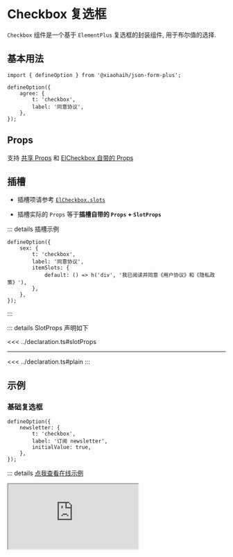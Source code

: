 # Checkbox 复选框

`Checkbox` 组件是一个基于 `ElementPlus` 复选框的封装组件, 用于布尔值的选择.

## 基本用法

```tsx
import { defineOption } from '@xiaohaih/json-form-plus';

defineOption({
    agree: {
        t: 'checkbox',
        label: '同意协议',
    },
});
```

## Props

支持 [共享 Props](../shares/share-props.md) 和 [ElCheckbox 自带的 Props](https://element-plus.org/zh-CN/component/checkbox.html#checkbox-attributes)

## 插槽

- 插槽项请参考 [`ElCheckbox.slots`](https://element-plus.org/zh-CN/component/checkbox.html#checkbox-slots)

- 插槽实际的 `Props` 等于**插槽自带的 `Props` + `SlotProps`**

::: details 插槽示例

```tsx
defineOption({
    sex: {
        t: 'checkbox',
        label: '同意协议',
        itemSlots: {
            default: () => h('div', '我已阅读并同意《用户协议》和《隐私政策》'),
        },
    },
});
```

:::

::: details SlotProps 声明如下

<<< ../declaration.ts#slotProps

---

<<< ../declaration.ts#plain
:::

## 示例

<script setup>
import Iframe from '../../vue-components/iframe.vue';
</script>

### 基础复选框

```tsx
defineOption({
    newsletter: {
        t: 'checkbox',
        label: '订阅 newsletter',
        initialValue: true,
    },
});
```

::: details [点我查看在线示例](https://code.juejin.cn/pen/7543917330028298281)

<Iframe src="https://code.juejin.cn/pen/7543917330028298281" />
:::

### 带说明文字 + 禁用状态 + 中间状态

```tsx
defineOption({
    terms: {
        t: 'checkbox',
        label: '我已阅读并同意',
        staticProps: {
            label: '我已阅读并同意《用户协议》和《隐私政策》',
        },
    },
    feature: {
        t: 'checkbox',
        label: '禁用选项',
        disabled: true,
    },
    selectAll: {
        t: 'checkbox',
        label: '全选',
        indeterminate: true,
    },
});
```

::: details [点我查看在线示例](https://code.juejin.cn/pen/7543920008175288366)

<Iframe src="https://code.juejin.cn/pen/7543920008175288366" />
:::

## 注意事项

1. 支持 `ElFormItem` 组件所有的 `Props`
2. 支持 `ElCheckbox` 组件所有的 `Props`

::: info tips: 当 `ElFormItem` 组件与 `ElCheckbox` 组件的 `Props` 冲突时

- 可通过 `formItemProps` 将属性传递给 `ElFormItem`

- 可通过 `staticProps` 将属性传递给 `ElCheckbox`

:::
